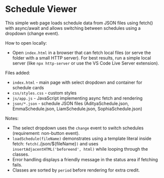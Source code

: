 # Schedule Viewer

This simple web page loads schedule data from JSON files using fetch() with async/await and allows switching between schedules using a dropdown (change event).

How to open locally:
- Open `index.html` in a browser that can fetch local files (or serve the folder with a small HTTP server). For best results, run a simple local server (like `npx http-server` or use the VS Code Live Server extension).

Files added:
- `index.html` - main page with select dropdown and container for schedule cards
- `css/styles.css` - custom styles
- `js/app.js` - JavaScript implementing async fetch and rendering
- `json/*.json` - schedule JSON files (AdityaSchedule.json, EmmaSchedule.json, LiamSchedule.json, SophiaSchedule.json)

Notes:
- The select dropdown uses the `change` event to switch schedules (requirement: non-button event).
- `loadSchedule(fileName)` demonstrates using a template literal inside fetch: `fetch(`./json/${fileName}`)` and uses `insertAdjacentHTML('beforeend', html)` while looping through the classes.
- Error handling displays a friendly message in the status area if fetching fails.
- Classes are sorted by `period` before rendering for extra credit.
